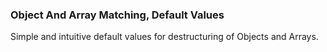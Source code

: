 ### Object And Array Matching, Default Values

Simple and intuitive default values for destructuring of Objects and Arrays.